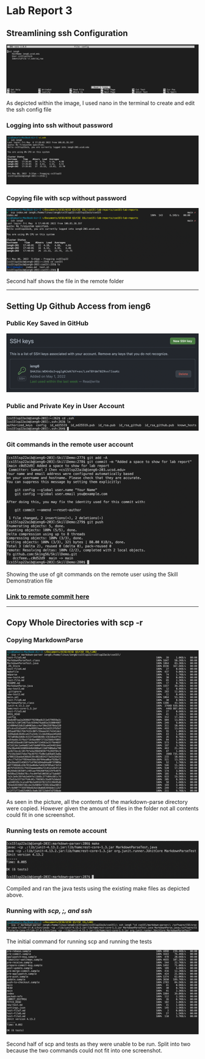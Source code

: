 # **Lab Report 3**

## Streamlining ssh Configuration

![Image](imgs/lr3-pic-1.png)

As depicted within the image, I used nano in the terminal to create and edit the ssh config file

### Logging into ssh without password

![Image](imgs/lr3-pic-2.png)

### Copying file with scp without password

![Image](imgs/lr3-pic-3.png)

Second half shows the file in the remote folder

---

## Setting Up Github Access from ieng6

### Public Key Saved in GitHub

![Image](imgs/lr3-pic-4.png)

### Public and Private Key in User Account

![Image](imgs/lr3-pic-5.png)

### Git commands in the remote user account

![Image](imgs/lr3-pic-6.png)

Showing the use of git commands on the remote user using the Skill Demonstration file

### [Link to remote commit here](https://github.com/Sking56/SkillDemo/commit/c0d52d9f6a3660d075e50efa38323fbb40579131)

---

## Copy Whole Directories with scp -r

### Copying MarkdownParse

![Image](imgs/lr3-pic-7.png)

As seen in the picture, all the contents of the markdown-parse directory were copied. However given the amount of files in the folder not all contents could fit in one screenshot.

### Running tests on remote account

![Image](imgs/lr3-pic-8.png)

Compiled and ran the java tests using the existing make files as depicted above.

### Running with *scp, ;, and ssh*

![Image](imgs/lr3-pic-9.png)

The initial command for running scp and running the tests

![Image](imgs/lr3-pic-10.png)

Second half of scp and tests as they were unable to be run. Split into two because the two commands could not fit into one screenshot.